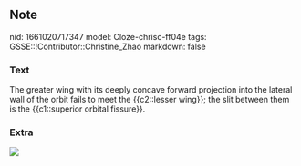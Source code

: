 ## Note
nid: 1661020717347
model: Cloze-chrisc-ff04e
tags: GSSE::!Contributor::Christine_Zhao
markdown: false

### Text
<div>
  <div>
    <div>
      The greater wing with its deeply concave forward projection
      into the lateral wall of the orbit fails to meet the
      {{c2::lesser wing}}; the slit between them is the
      {{c1::superior orbital fissure}}.
    </div>
  </div>
</div>

### Extra
<img src="Gray145.png">
